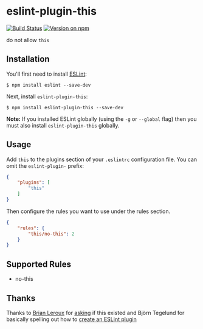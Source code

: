 # eslint-plugin-this


[![Build Status](https://travis-ci.org/matijs/eslint-plugin-this.svg?branch=master)](https://travis-ci.org/matijs/eslint-plugin-this)
[![Version on npm](https://img.shields.io/npm/v/eslint-plugin-this.svg)](https://js.com/package/eslint-plugin-this)

do not allow `this`

## Installation

You'll first need to install [ESLint](http://eslint.org):

```
$ npm install eslint --save-dev
```

Next, install `eslint-plugin-this`:

```
$ npm install eslint-plugin-this --save-dev
```

**Note:** If you installed ESLint globally (using the `-g` or `--global` flag) then you must also install `eslint-plugin-this` globally.

## Usage

Add `this` to the plugins section of your `.eslintrc` configuration file. You can omit the `eslint-plugin-` prefix:

```json
{
    "plugins": [
        "this"
    ]
}
```

Then configure the rules you want to use under the rules section.

```json
{
    "rules": {
        "this/no-this": 2
    }
}
```

## Supported Rules

* no-this

## Thanks

Thanks to [Brian Leroux](https://twitter.com/brianleroux/) for [asking](https://twitter.com/brianleroux/status/765951425922805761) if this existed and Björn Tegelund for basically spelling out how to [create an ESLint plugin](https://medium.com/tumblbug-engineering/creating-an-eslint-plugin-87f1cb42767f#.ijk5j86go)
